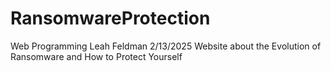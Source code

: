 # RansomwareProtection
Web Programming
Leah Feldman
2/13/2025
Website about the Evolution of Ransomware and How to Protect Yourself

